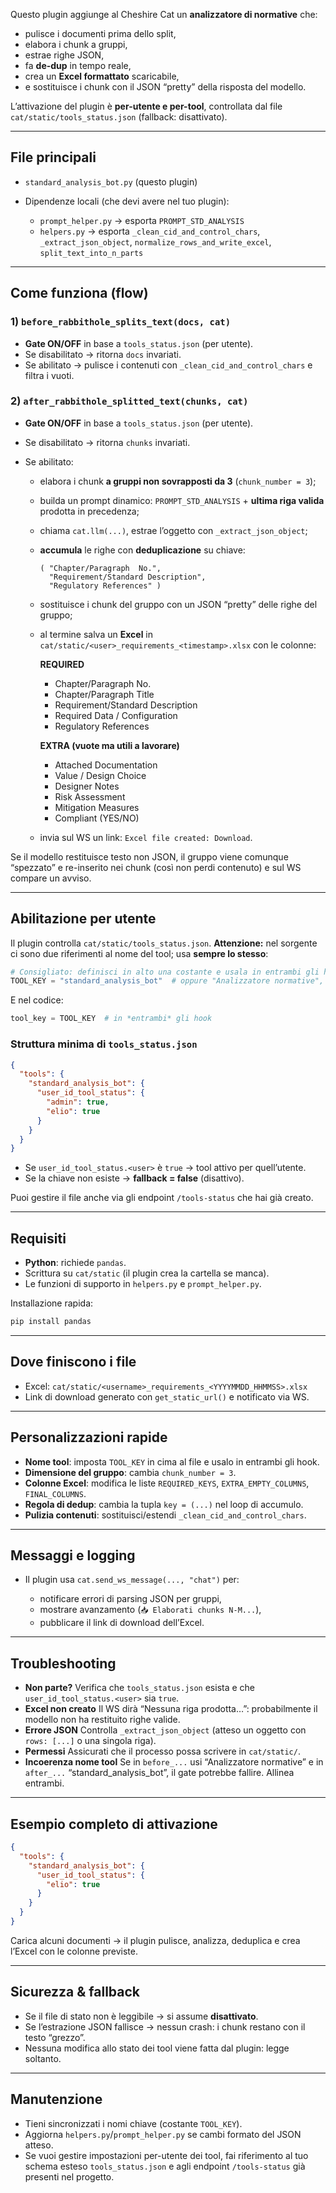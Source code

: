 Questo plugin aggiunge al Cheshire Cat un **analizzatore di normative** che:

* pulisce i documenti prima dello split,
* elabora i chunk a gruppi,
* estrae righe JSON,
* fa **de-dup** in tempo reale,
* crea un **Excel formattato** scaricabile,
* e sostituisce i chunk con il JSON “pretty” della risposta del modello.

L’attivazione del plugin è **per-utente e per-tool**, controllata dal file `cat/static/tools_status.json` (fallback: disattivato).

---

## File principali

* `standard_analysis_bot.py` (questo plugin)
* Dipendenze locali (che devi avere nel tuo plugin):

  * `prompt_helper.py` → esporta `PROMPT_STD_ANALYSIS`
  * `helpers.py` → esporta
    `_clean_cid_and_control_chars`, `_extract_json_object`,
    `normalize_rows_and_write_excel`, `split_text_into_n_parts`

---

## Come funziona (flow)

### 1) `before_rabbithole_splits_text(docs, cat)`

* **Gate ON/OFF** in base a `tools_status.json` (per utente).
* Se disabilitato → ritorna `docs` invariati.
* Se abilitato → pulisce i contenuti con `_clean_cid_and_control_chars` e filtra i vuoti.

### 2) `after_rabbithole_splitted_text(chunks, cat)`

* **Gate ON/OFF** in base a `tools_status.json` (per utente).
* Se disabilitato → ritorna `chunks` invariati.
* Se abilitato:

  * elabora i chunk **a gruppi non sovrapposti da 3** (`chunk_number = 3`);

  * builda un prompt dinamico: `PROMPT_STD_ANALYSIS` + **ultima riga valida** prodotta in precedenza;

  * chiama `cat.llm(...)`, estrae l’oggetto con `_extract_json_object`;

  * **accumula** le righe con **deduplicazione** su chiave:

    ```
    ( "Chapter/Paragraph  No.",
      "Requirement/Standard Description",
      "Regulatory References" )
    ```

  * sostituisce i chunk del gruppo con un JSON “pretty” delle righe del gruppo;

  * al termine salva un **Excel** in `cat/static/<user>_requirements_<timestamp>.xlsx`
    con le colonne:

    **REQUIRED**

    * Chapter/Paragraph  No.
    * Chapter/Paragraph Title
    * Requirement/Standard Description
    * Required Data / Configuration
    * Regulatory References

    **EXTRA (vuote ma utili a lavorare)**

    * Attached Documentation
    * Value / Design Choice
    * Designer Notes
    * Risk Assessment
    * Mitigation Measures
    * Compliant (YES/NO)

  * invia sul WS un link: `Excel file created: Download`.

Se il modello restituisce testo non JSON, il gruppo viene comunque “spezzato” e re-inserito nei chunk (così non perdi contenuto) e sul WS compare un avviso.

---

## Abilitazione per utente

Il plugin controlla `cat/static/tools_status.json`.
**Attenzione:** nel sorgente ci sono due riferimenti al nome del tool; usa **sempre lo stesso**:

```python
# Consigliato: definisci in alto una costante e usala in entrambi gli hook
TOOL_KEY = "standard_analysis_bot"  # oppure "Analizzatore normative", ma sii coerente
```

E nel codice:

```python
tool_key = TOOL_KEY  # in *entrambi* gli hook
```

### Struttura minima di `tools_status.json`

```json
{
  "tools": {
    "standard_analysis_bot": {
      "user_id_tool_status": {
        "admin": true,
        "elio": true
      }
    }
  }
}
```

* Se `user_id_tool_status.<user>` è `true` → tool attivo per quell’utente.
* Se la chiave non esiste → **fallback = false** (disattivo).

Puoi gestire il file anche via gli endpoint `/tools-status` che hai già creato.

---

## Requisiti

* **Python**: richiede `pandas`.
* Scrittura su `cat/static` (il plugin crea la cartella se manca).
* Le funzioni di supporto in `helpers.py` e `prompt_helper.py`.

Installazione rapida:

```bash
pip install pandas
```

---

## Dove finiscono i file

* Excel: `cat/static/<username>_requirements_<YYYYMMDD_HHMMSS>.xlsx`
* Link di download generato con `get_static_url()` e notificato via WS.

---

## Personalizzazioni rapide

* **Nome tool**: imposta `TOOL_KEY` in cima al file e usalo in entrambi gli hook.
* **Dimensione del gruppo**: cambia `chunk_number = 3`.
* **Colonne Excel**: modifica le liste `REQUIRED_KEYS`, `EXTRA_EMPTY_COLUMNS`, `FINAL_COLUMNS`.
* **Regola di dedup**: cambia la tupla `key = (...)` nel loop di accumulo.
* **Pulizia contenuti**: sostituisci/estendi `_clean_cid_and_control_chars`.

---

## Messaggi e logging

* Il plugin usa `cat.send_ws_message(..., "chat")` per:

  * notificare errori di parsing JSON per gruppi,
  * mostrare avanzamento (`📥 Elaborati chunks N-M...`),
  * pubblicare il link di download dell’Excel.

---

## Troubleshooting

* **Non parte?**
  Verifica che `tools_status.json` esista e che `user_id_tool_status.<user>` sia `true`.
* **Excel non creato**
  Il WS dirà “Nessuna riga prodotta…”: probabilmente il modello non ha restituito righe valide.
* **Errore JSON**
  Controlla `_extract_json_object` (atteso un oggetto con `rows: [...]` o una singola riga).
* **Permessi**
  Assicurati che il processo possa scrivere in `cat/static/`.
* **Incoerenza nome tool**
  Se in `before_...` usi “Analizzatore normative” e in `after_...` “standard\_analysis\_bot”, il gate potrebbe fallire. Allinea entrambi.

---

## Esempio completo di attivazione

```json
{
  "tools": {
    "standard_analysis_bot": {
      "user_id_tool_status": {
        "elio": true
      }
    }
  }
}
```

Carica alcuni documenti → il plugin pulisce, analizza, deduplica e crea l’Excel con le colonne previste.

---

## Sicurezza & fallback

* Se il file di stato non è leggibile → si assume **disattivato**.
* Se l’estrazione JSON fallisce → nessun crash: i chunk restano con il testo “grezzo”.
* Nessuna modifica allo stato dei tool viene fatta dal plugin: legge soltanto.

---

## Manutenzione

* Tieni sincronizzati i nomi chiave (costante `TOOL_KEY`).
* Aggiorna `helpers.py`/`prompt_helper.py` se cambi formato del JSON atteso.
* Se vuoi gestire impostazioni per-utente dei tool, fai riferimento al tuo schema esteso `tools_status.json` e agli endpoint `/tools-status` già presenti nel progetto.


